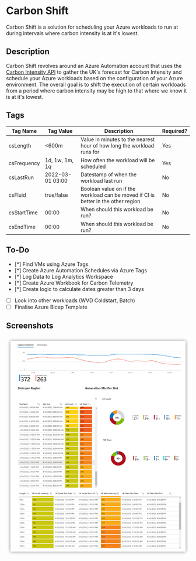 # Carbon Shift

Carbon Shift is a solution for scheduling your Azure workloads to run at during intervals where carbon intensity is at it's lowest.

## Description
Carbon Shift revolves around an Azure Automation account that uses the [Carbon Intensity API](https://www.carbonintensity.org.uk/) to gather the UK's forecast for Carbon Intensity and schedule your Azure workloads based on the configuration of your Azure environment. The overall goal is to shift the execution of certain workloads from a period where carbon intensity may be high to that where we know it is at it's lowest.

## Tags

| Tag Name | Tag Value | Description | Required? |
--- | --- | --- | --- 
| csLength | <600m | Value in minutes to the nearest hour of how long the workload runs for | Yes
| csFrequency | 1d, 1w, 1m, 1q | How often the workload will be scheduled | Yes 
| csLastRun | 2022-03-01 03:00 | Datestamp of when the workload last run | No
| csFluid | true/false | Boolean value on if the workload can be moved if CI is better in the other region | No
| csStartTime | 00:00 | When should this workload be run? | No
| csEndTime | 00:00 | When should this workload be run? | No

## To-Do
* [*] Find VMs using Azure Tags
* [*] Create Azure Automation Schedules via Azure Tags
* [*] Log Data to Log Analytics Workspace
* [*] Create Azure Workbook for Carbon Telemetry
* [*] Create logic to calculate dates greater than 3 days
* [ ] Look into other workloads (WVD Coldstart, Batch)
* [ ] Finalise Azure Bicep Template

## Screenshots
![Screenshot of the Azure Workbook for Carbon Shift](docs/images/workbook_carbonintensity.png)